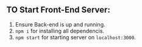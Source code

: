 ## TO Start Front-End Server:
1. Ensure Back-end is up and running.
2. ```npm i``` for installing all dependencis.
3. ```npm start``` for starting server on ```localhost:3000```.
